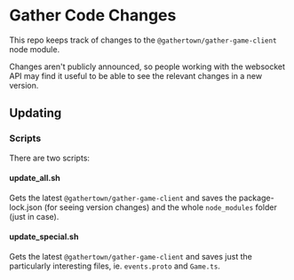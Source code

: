 # Gather Code Changes

This repo keeps track of changes to the `@gathertown/gather-game-client` node module.

Changes aren't publicly announced, so people working with the websocket API
may find it useful to be able to see the relevant changes in a new version.

## Updating

### Scripts

There are two scripts:

#### update_all.sh

Gets the latest `@gathertown/gather-game-client` and saves the package-lock.json
(for seeing version changes) and the whole `node_modules` folder (just in case).

#### update_special.sh

Gets the latest `@gathertown/gather-game-client` and saves just the particularly
interesting files, ie. `events.proto` and `Game.ts`.
